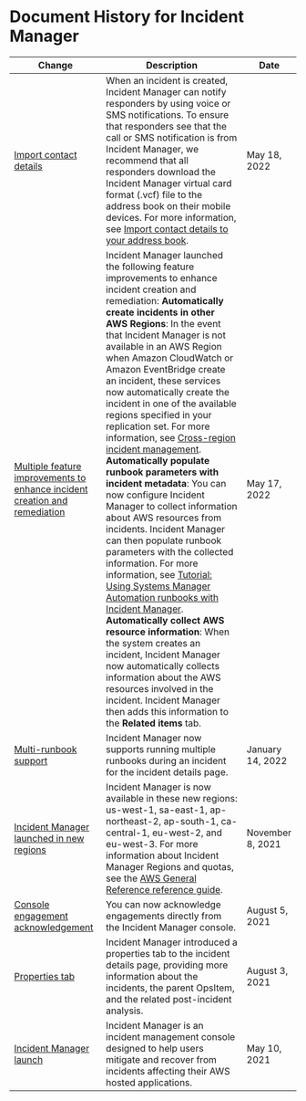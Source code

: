 # Document History for Incident Manager<a name="doc-history"></a>

| Change | Description | Date | 
| --- |--- |--- |
| [Import contact details](#doc-history) | When an incident is created, Incident Manager can notify responders by using voice or SMS notifications\. To ensure that responders see that the call or SMS notification is from Incident Manager, we recommend that all responders download the Incident Manager virtual card format \(\.vcf\) file to the address book on their mobile devices\. For more information, see [Import contact details to your address book](https://docs.aws.amazon.com/incident-manager/latest/userguide/contacts.html#contacts-details-file)\. | May 18, 2022 | 
| [Multiple feature improvements to enhance incident creation and remediation](#doc-history) | Incident Manager launched the following feature improvements to enhance incident creation and remediation:  **Automatically create incidents in other AWS Regions**: In the event that Incident Manager is not available in an AWS Region when Amazon CloudWatch or Amazon EventBridge create an incident, these services now automatically create the incident in one of the available regions specified in your replication set\. For more information, see [Cross\-region incident management](https://docs.aws.amazon.com/incident-manager/latest/userguide/incident-manager-cross-account-cross-region.html#incident-manager-cross-region)\.    **Automatically populate runbook parameters with incident metadata**: You can now configure Incident Manager to collect information about AWS resources from incidents\. Incident Manager can then populate runbook parameters with the collected information\. For more information, see [Tutorial: Using Systems Manager Automation runbooks with Incident Manager](https://docs.aws.amazon.com/incident-manager/latest/userguide/tutorials-runbooks.html)\.    **Automatically collect AWS resource information**: When the system creates an incident, Incident Manager now automatically collects information about the AWS resources involved in the incident\. Incident Manager then adds this information to the **Related items** tab\.   | May 17, 2022 | 
| [Multi\-runbook support](#doc-history) | Incident Manager now supports running multiple runbooks during an incident for the incident details page\. | January 14, 2022 | 
| [Incident Manager launched in new regions](#doc-history) | Incident Manager is now available in these new regions: us\-west\-1, sa\-east\-1, ap\-northeast\-2, ap\-south\-1, ca\-central\-1, eu\-west\-2, and eu\-west\-3\. For more information about Incident Manager Regions and quotas, see the [AWS General Reference reference guide](https://docs.aws.amazon.com/general/latest/gr/incident-manager.html)\. | November 8, 2021 | 
| [Console engagement acknowledgement](#doc-history) | You can now acknowledge engagements directly from the Incident Manager console\. | August 5, 2021 | 
| [Properties tab](#doc-history) | Incident Manager introduced a properties tab to the incident details page, providing more information about the incidents, the parent OpsItem, and the related post\-incident analysis\. | August 3, 2021 | 
| [Incident Manager launch](#doc-history) | Incident Manager is an incident management console designed to help users mitigate and recover from incidents affecting their AWS hosted applications\. | May 10, 2021 | 